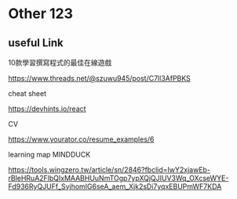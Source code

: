 # Other 123

## useful Link

10款學習撰寫程式的最佳在線遊戲

https://www.threads.net/@szuwu945/post/C7ll3AfPBKS

cheat sheet

https://devhints.io/react

CV

https://www.yourator.co/resume_examples/6



learning map MINDDUCK

https://tools.wingzero.tw/article/sn/2846?fbclid=IwY2xjawEb-rBleHRuA2FlbQIxMAABHUuNmTOgp7ypXQjQJIUV3Wq_OXcseWYE-Fd936RyQJUFf_SvjhomIG6seA_aem_Xjk2sDi7yqxEBUPmWF7KDA